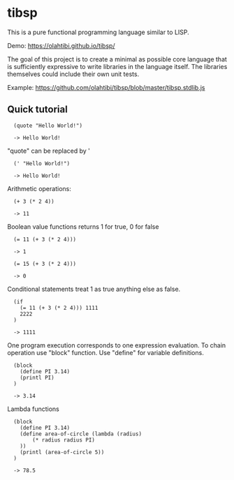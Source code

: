 # tibsp
This is a pure functional programming language similar to LISP.

Demo: https://olahtibi.github.io/tibsp/

The goal of this project is to create a minimal as possible core language that is sufficiently expressive to write libraries in the language itself. The libraries themselves could include their own unit tests.

Example: https://github.com/olahtibi/tibsp/blob/master/tibsp.stdlib.js

## Quick tutorial

```
  (quote "Hello World!")
  
  -> Hello World!
```
"quote" can be replaced by '
```
  (' "Hello World!")
  
  -> Hello World!
```
Arithmetic operations:
```
  (+ 3 (* 2 4))
  
  -> 11
```
Boolean value functions returns 1 for true, 0 for false
```
  (= 11 (+ 3 (* 2 4)))
  
  -> 1
```
```
  (= 15 (+ 3 (* 2 4)))
  
  -> 0
```
Conditional statements treat 1 as true anything else as false.
```
  (if 
    (= 11 (+ 3 (* 2 4))) 1111
    2222
  )
  
  -> 1111
```
One program execution corresponds to one expression evaluation. To chain operation use "block" function.
Use "define" for variable definitions.
```
  (block
    (define PI 3.14)
    (printl PI)
  )
  
  -> 3.14
```
Lambda functions
```
  (block
    (define PI 3.14)
    (define area-of-circle (lambda (radius)
        (* radius radius PI)
    ))
    (printl (area-of-circle 5))
  )
  
  -> 78.5
```
